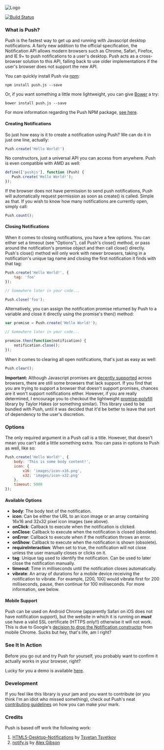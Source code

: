 ![Logo](logo.png)

[![Build Status](https://travis-ci.org/Nickersoft/push.js.svg?branch=master)](https://travis-ci.org/Nickersoft/push.js)

### What is Push? ###

Push is the fastest way to get up and running with Javascript desktop notifications. A fairly new addition to the official specification, the Notification API allows modern browsers such as Chrome, Safari, Firefox, and IE 9+ to push notifications to a user's desktop. Push acts as a cross-browser solution to this API, falling back to use  older implementations if the user's browser does not support the new API.

You can quickly install Push via [npm](http://npmjs.com):

```
npm install push.js --save
```

Or, if you want something a little more lightweight, you can give [Bower](http://bower.io) a try:

```
bower install push.js --save
```

For more information regarding the Push NPM package, [see here](https://www.npmjs.com/package/push.js).

#### Creating Notifications ####
So just how easy is it to create a notification using Push? We can do it in just one line, actually:

```javascript
Push.create('Hello World!')
```

No constructors, just a universal API you can access from anywhere. Push is even compatible with AMD as well:

```javascript
define(['pushjs'], function (Push) {
   Push.create('Hello World!');
});
```

If the browser does not have permission to send push notifications, Push will automatically request permission as soon as create() is called. Simple as that. If you wish to know how many notifications are currently open, simply call:

```javascript
Push.count();
```

#### Closing Notifications ####
When it comes to closing notifications, you have a few options. You can either set a timeout (see "Options"), call Push's close() method, or pass around the notification's promise object and then call close() directly. Push's close() method will only work with newer browsers, taking in a notification's unique tag name and closing the first notification it finds with that tag:

```javascript
Push.create('Hello World!', {
    tag: 'foo'
});

// Somewhere later in your code...

Push.close('foo');
```

Alternatively, you can assign the notification promise returned by Push to a variable and close it directly using the promise's then() method:

```javascript
var promise = Push.create('Hello World!');

// Somewhere later in your code...

promise.then(function(notification) {
    notification.close();
});
```

When it comes to clearing all open notifications, that's just as easy as well:

```javascript
Push.clear();
```

**Important:** Although Javascript promises are [decently supported](http://caniuse.com/#search=promises) across browsers, there are still some browsers that lack support. If you find that you are trying to support a browser that doesn't support promises, chances are it won't support notifications either. However, if you are really determined, I encourage you to checkout the lightweight [promise-polyfill](https://github.com/taylorhakes/promise-polyfill) library by Taylor Hakes (or something similar). This library used to be bundled with Push, until it was decided that it'd be better to leave that sort of dependency to the user's discretion.

### Options ###

The only required argument in a Push call is a title. However, that doesn't mean you can't add a little something extra. You can pass in options to Push as well, like so:

```javascript
Push.create('Hello World!', {
    body: 'This is some body content!',
    icon: {
        x16: 'images/icon-x16.png',
        x32: 'images/icon-x32.png'
    },
    timeout: 5000
});
```

#### Available Options ####

* __body__: The body text of the notification.
* __icon__: Can be either the URL to an icon image or an array containing 16x16 and 32x32 pixel icon images (see above).
* __onClick__: Callback to execute when the notification is clicked.
* __onClose__: Callback to execute when the notification is closed (obsolete).
* __onError__: Callback to execute when if the notification throws an error.
* __onShow__: Callback to execute when the notification is shown (obsolete).
* __requireInteraction__: When set to true, the notification will not close unless the user manually closes or clicks on it.
* __tag__: Unique tag used to identify the notification. Can be used to later close the notification manually.
* __timeout__: Time in milliseconds until the notification closes automatically.
* __vibrate__: An array of durations for a mobile device receiving the notification to vibrate. For example, [200, 100] would vibrate first for 200 milliseconds, pause, then continue for 100 milliseconds. For more information, see below.

#### Mobile Support ####

Push can be used on Android Chrome (apparently Safari on iOS does not have notification support), but the website in which it is running on ***must*** use have a valid SSL certificate (HTTPS only!!) otherwise it will not work. This is due to Google's [decision to drop the Notification constructor](https://groups.google.com/a/chromium.org/forum/#!topic/blink-dev/BygptYClroM) from mobile Chrome. Sucks but hey, that's life, am I right?

### See It In Action ###

Before you go out and try Push for yourself, you probably want to confirm it actually works in your browser, right?

Lucky for you a demo is available [here](http://nickersoft.github.io/push.js/demo.html).

### Development ###

If you feel like this library is your jam and you want to contribute (or you think I'm an idiot who missed something), check out Push's neat [contributing guidelines](CONTRIBUTING.md) on how you can make your mark.

### Credits ###
Push is based off work the following work:

1. [HTML5-Desktop-Notifications](https://github.com/ttsvetko/HTML5-Desktop-Notifications) by [Tsvetan Tsvetkov](https://github.com/ttsvetko)
2. [notify.js](https://github.com/alexgibson/notify.js) by [Alex Gibson](https://github.com/alexgibson)
